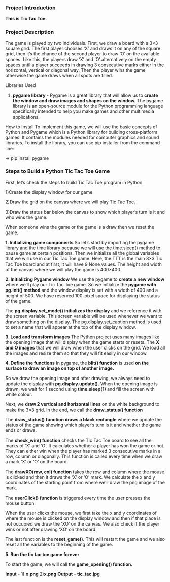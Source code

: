 ### Project Introduction
**This is Tic Tac Toe.**

### Project Description
The game is played by two individuals. First, we draw a board with a 3×3 square grid. The first player chooses ‘X’ and draws it on any of the square grid, then it’s the chance of the second player to draw ‘O’ on the available spaces. Like this, the players draw ‘X’ and ‘O’ alternatively on the empty spaces until a player succeeds in drawing 3 consecutive marks either in the horizontal, vertical or diagonal way. Then the player wins the game otherwise the game draws when all spots are filled.

Libraries Used

1) **pygame library** - Pygame is a great library that will allow us to **create the window and draw images and shapes on the window.** The pygame library is an open-source module for the Python programming language specifically intended to help you make games and other multimedia applications.

How to Install
To implement this game, we will use the basic concepts of Python and Pygame which is a Python library for building cross-platform games. It contains the modules needed for computer graphics and sound libraries. To install the library, you can use pip installer from the command line:

-> pip install pygame

### Steps to Build a Python Tic Tac Toe Game
First, let’s check the steps to build Tic Tac Toe program in Python:

1)Create the display window for our game.

2)Draw the grid on the canvas where we will play Tic Tac Toe.

3)Draw the status bar below the canvas to show which player’s turn is it and who wins the game.

When someone wins the game or the game is a draw then we reset the game.

**1. Initializing game components**
So let’s start by importing the pygame library and the time library because we will use the time.sleep() method to pause game at certain positions. Then we initialize all the global variables that we will use in our Tic Tac Toe game.
Here, the TTT is the main 3×3 Tic Tac Toe board and at first, it will have 9 None values. The height and width of the canvas where we will play the game is 400×400.

**2. Initializing Pygame window**
We use the pygame to **create a new window** where we’ll play our Tic Tac Toe game. So we initialize the **pygame with pg.init() method** and the window display is set with a width of 400 and a height of 500. We have reserved 100-pixel space for displaying the status of the game.

The **pg.display.set_mode() initializes the display** and we reference it with the screen variable. This screen variable will be used whenever we want to draw something on the display.
The pg.display.set_caption method is used to set a name that will appear at the top of the display window.

**3. Load and transform images**
The Python project uses many images like the opening image that will display when the game starts or resets. The **X and O images** that we will draw when the user clicks on the grid. We load all the images and resize them so that they will fit easily in our window.

**4. Define the functions**
 In pygame, the **blit() function** is used **on the surface to draw an image on top of another image.**

So we draw the opening image and after drawing, we always need to update the display with **pg.display.update().** When the opening image is drawn, we wait for 1 second using **time.sleep(1)** and fill the screen with white colour.

Next, we **draw 2 vertical and horizontal lines** on the white background to make the 3×3 grid. In the end, we call the **draw_status() function**

The **draw_status() function draws a black rectangle** where we update the status of the game showing which player’s turn is it and whether the game ends or draws.

The **check_win() function** checks the Tic Tac Toe board to see all the marks of ‘X’ and ‘O’. It calculates whether a player has won the game or not. They can either win when the player has marked 3 consecutive marks in a row, column or diagonally. This function is called every time when we draw a mark ‘X’ or ‘O’ on the board.

The **drawXO(row, col) function** takes the row and column where the mouse is clicked and then it draws the ‘X’ or ‘O’ mark. We calculate the x and y coordinates of the starting point from where we’ll draw the png image of the mark.

The **userClick() function** is triggered every time the user presses the mouse button.

When the user clicks the mouse, we first take the x and y coordinates of where the mouse is clicked on the display window and then if that place is not occupied we draw the ‘XO’ on the canvas. We also check if the player wins or not after drawing ‘XO’ on the board.

The last function is the **reset_game().** This will restart the game and we also reset all the variables to the beginning of the game.

**5. Run the tic tac toe game forever**

To start the game, we will call the **game_opening() function.**

**Input** - 1) **o.png** 2)**x.png**
**Output** - **tic_tac.jpg**